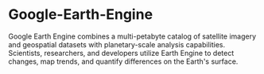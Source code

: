 # Google-Earth-Engine
 Google Earth Engine combines a multi-petabyte catalog of satellite imagery and geospatial datasets with planetary-scale analysis capabilities. Scientists, researchers, and developers utilize Earth Engine to detect changes, map trends, and quantify differences on the Earth's surface.
